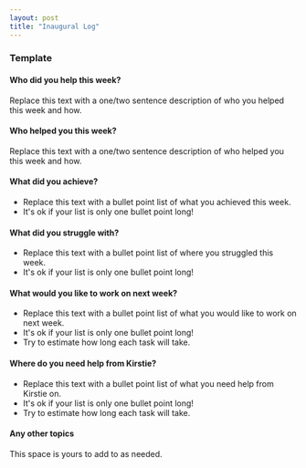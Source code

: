 ```yaml
---
layout: post
title: "Inaugural Log"
---
```


### Template

#### Who did you help this week?

Replace this text with a one/two sentence description of who you helped this week and how.

#### Who helped you this week?

Replace this text with a one/two sentence description of who helped you this week and how.

#### What did you achieve?

- Replace this text with a bullet point list of what you achieved this week.
- It's ok if your list is only one bullet point long!

#### What did you struggle with?

- Replace this text with a bullet point list of where you struggled this week.
- It's ok if your list is only one bullet point long!

#### What would you like to work on next week?

- Replace this text with a bullet point list of what you would like to work on next week.
- It's ok if your list is only one bullet point long!
- Try to estimate how long each task will take.

#### Where do you need help from Kirstie?

- Replace this text with a bullet point list of what you need help from Kirstie on.
- It's ok if your list is only one bullet point long!
- Try to estimate how long each task will take.

#### Any other topics

This space is yours to add to as needed.